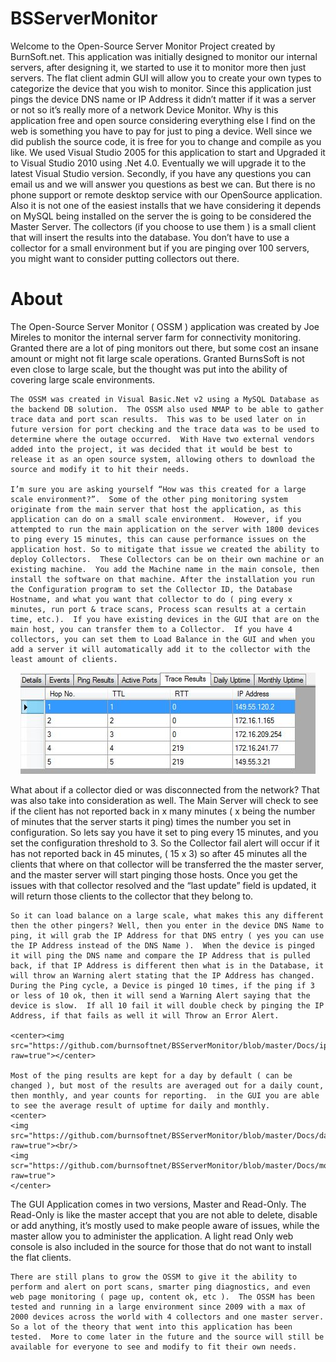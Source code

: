 # BSServerMonitor
Welcome to the Open-Source Server Monitor Project created by BurnSoft.net. This application was initially designed to monitor our internal servers, after designing it, we started to use it to monitor more then just servers. The flat client admin GUI will allow you to create your own types to categorize the device that you wish to monitor. Since this application just pings the device DNS name or IP Address it didn’t matter if it was a server or not so it’s really more of a network Device Monitor. Why is this application free and open source considering everything else I find on the web is something you have to pay for just to ping a device.  Well since we did publish the source code, it is free for you to change and compile as you like.  We used Visual Studio 2005 for this application to start and Upgraded it to Visual Studio 2010 using .Net 4.0.  Eventually we will upgrade it to the latest Visual Studio version.  Secondly, if you have any questions you can email us and we will answer you questions as best we can.  But there is no phone support or remote desktop service with our OpenSource application.  Also it is not one of the easiest installs that we have considering it depends on MySQL being installed on the server the is going to be considered the Master Server.  The collectors (if you choose to use them ) is a small client that will insert the results into the database.  You don’t have to use a collector for a small environment but if you are pinging over 100 servers, you might want to consider putting collectors out there.

<h1>About</h1>

The Open-Source Server Monitor ( OSSM ) application was created by Joe Mireles to monitor the internal server farm for connectivity monitoring.  Granted there are a lot of ping monitors out there, but some cost an insane amount or might not fit large scale operations.  Granted BurnsSoft is not even close to large scale, but the thought was put into the ability of covering large scale environments.  

	The OSSM was created in Visual Basic.Net v2 using a MySQL Database as the backend DB solution.  The OSSM also used NMAP to be able to gather trace data and port scan results.  This was to be used later on in future version for port checking and the trace data was to be used to determine where the outage occurred.  With Have two external vendors added into the project, it was decided that it would be best to release it as an open source system, allowing others to download the source and modify it to hit their needs.

	I’m sure you are asking yourself “How was this created for a large scale environment?”.  Some of the other ping monitoring system originate from the main server that host the application, as this application can do on a small scale environment.  However, if you attempted to run the main application on the server with 1800 devices to ping every 15 minutes, this can cause performance issues on the application host. So to mitigate that issue we created the ability to deploy Collectors.  These Collectors can be on their own machine or an existing machine.  You add the Machine name in the main console, then install the software on that machine. After the installation you run the Configuration program to set the Collector ID, the Database Hostname, and what you want that collector to do ( ping every x minutes, run port & trace scans, Process scan results at a certain time, etc.).  If you have existing devices in the GUI that are on the main host, you can transfer them to a Collector.  If you have 4 collectors, you can set them to Load Balance in the GUI and when you add a server it will automatically add it to the collector with the least amount of clients.
  
  <center><img src="https://github.com/burnsoftnet/BSServerMonitor/blob/master/Docs/trace%20details.JPG?raw=true"></center>
  
  What about if a collector died or was disconnected from the network?  That was also take into consideration as well.  The Main Server will check to see if the client has not reported back in x many minutes ( x being the number of minutes that the server starts it ping) times the number you set in configuration.  So lets say you have it set to ping every 15 minutes, and you set the configuration threshold to 3.  So the Collector fail alert will occur if it has not reported back in 45 minutes, ( 15 x 3) so after 45 minutes all the clients that where on that collector will be transferred the the master server, and the master server will start pinging those hosts.  Once you get the issues with that collector resolved and the “last update” field is updated, it will return those clients to the collector that they belong to.

	So it can load balance on a large scale, what makes this any different then the other pingers? Well, then you enter in the device DNS Name to ping, it will grab the IP Address for that DNS entry ( yes you can use the IP Address instead of the DNS Name ).  When the device is pinged it will ping the DNS name and compare the IP Address that is pulled back, if that IP Address is different then what is in the Database, it will throw an Warning alert stating that the IP Address has changed.  During the Ping cycle, a Device is pinged 10 times, if the ping if 3 or less of 10 ok, then it will send a Warning Alert saying that the device is slow.  If all 10 fail it will double check by pinging the IP Address, if that fails as well it will Throw an Error Alert.
  
    <center><img src="https://github.com/burnsoftnet/BSServerMonitor/blob/master/Docs/ipaddress%20changed.JPG?raw=true"></center>
    
    Most of the ping results are kept for a day by default ( can be changed ), but most of the results are averaged out for a daily count, then monthly, and year counts for reporting.  in the GUI you are able to see the average result of uptime for daily and monthly.
    <center>
    <img src="https://github.com/burnsoftnet/BSServerMonitor/blob/master/Docs/daily%20uptime.JPG?raw=true"><br/>
    <img scr="https://github.com/burnsoftnet/BSServerMonitor/blob/master/Docs/monthly%20uptime.JPG?raw=true">
    </center>
  
  The GUI Application comes in two versions, Master and Read-Only.  The Read-Only is like the master accept that you are not able to delete, disable or add anything, it’s mostly used to make people aware of issues, while the master allow you to administer the application.  A light read Only web console is also included in the source for those that do not want to install the flat clients.

	There are still plans to grow the OSSM to give it the ability to perform and alert on port scans, smarter ping diagnostics, and even web page monitoring ( page up, content ok, etc ).  The OSSM has been tested and running in a large environment since 2009 with a max of 2000 devices across the world with 4 collectors and one master server.  So a lot of the theory that went into this application has been tested.  More to come later in the future and the source will still be available for everyone to see and modify to fit their own needs.
